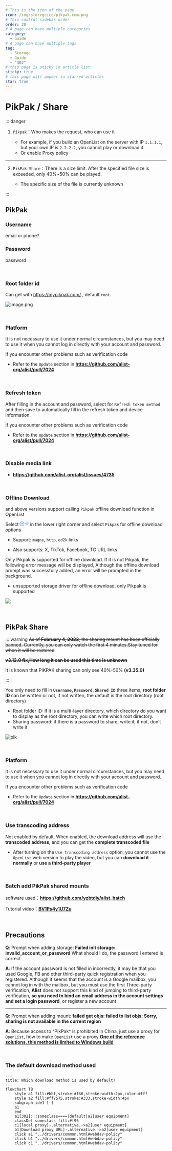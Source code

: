 ```yaml
---
# This is the icon of the page
icon: /img/storegeico/pikpak.com.png
# This control sidebar order
order: 20
# A page can have multiple categories
category:
  - Guide
# A page can have multiple tags
tag:
  - Storage
  - Guide
  - "302"
# this page is sticky in article list
sticky: true
# this page will appear in starred articles
star: true
---
```


# PikPak / Share

::: danger

1. `Pikpak`：Who makes the request, who can use it
   
   
   
   - For example, if you build an OpenList on the server with IP `1.1.1.1`, but your own IP is `2.2.2.2`, you cannot play or download it.
   - Or enable Proxy policy

-----
2. `PikPak Share`：There is a size limit. After the specified file size is exceeded, only 40%~50% can be played.

   

   - The specific size of the file is currently unknown

:::

## **PikPak**

### **Username**

email or phone?

### **Password**

password

<br/>



### **Root folder id**

Can get with https://mypikpak.com/ , default `root`.

![image.png](/img/drivers/pikpak.png)

<br/>



### **Platform**

It is not necessary to use it under normal circumstances, but you may need to use it when you cannot log in directly with your account and password.

If you encounter other problems such as verification code

- Refer to the `Update` section in **https://github.com/alist-org/alist/pull/7024**

<br/>



### **Refresh token**

After filling in the account and password, select <Badge text="Oauth2" type="info" vertical="middle" /> for `Refresh token method` and then save to automatically fill in the refresh token and device information.



If you encounter other problems such as verification code

- Refer to the `Update` section in **https://github.com/alist-org/alist/pull/7024**

<br/>



### **Disable media link**

- **https://github.com/alist-org/alist/issues/4735**

<br/>



### **Offline Download**

<Badge text="v3.36.0" type="info" vertical="middle" /> and above versions support calling `Pikpak` offline download function in OpenList

Select <span style="color: rgb(24, 144, 255);"><svg fill="none" stroke-width="0" xmlns="http://www.w3.org/2000/svg" viewBox="0 0 24 24" class="toolbar-toggle hope-icon hope-c-XNyZK hope-c-PJLV hope-c-PJLV-ifkxHPo-css" height="1em" width="1em" style="overflow: visible;"><path fill="currentColor" d="M7 14a2 2 0 100-4 2 2 0 000 4zM14 12a2 2 0 11-4 0 2 2 0 014 0zM17 14a2 2 0 100-4 2 2 0 000 4z"></path><path fill="currentColor" fill-rule="evenodd" d="M24 12c0 6.627-5.373 12-12 12S0 18.627 0 12 5.373 0 12 0s12 5.373 12 12zm-2 0c0 5.523-4.477 10-10 10S2 17.523 2 12 6.477 2 12 2s10 4.477 10 10z" clip-rule="evenodd"></path></svg></span><span style="color: rgb(24, 144, 255);"><svg fill="currentColor" stroke-width="0" xmlns="http://www.w3.org/2000/svg" viewBox="0 0 512 512" class="hope-icon hope-c-XNyZK hope-c-PJLV hope-c-PJLV-iipViGO-css" tips="offline_download" height="1em" width="1em" style="overflow: visible;"><path fill="none" stroke="currentColor" stroke-miterlimit="10" stroke-width="32" d="M421.83 293.82A144 144 0 00218.18 90.17M353.94 225.94a48 48 0 00-67.88-67.88"></path><path stroke-linecap="round" stroke-miterlimit="10" stroke-width="32" d="M192 464v-48M90.18 421.82l33.94-33.94M48 320h48"></path><path fill="none" stroke="currentColor" stroke-linejoin="round" stroke-width="32" d="M286.06 158.06L172.92 271.19a32 32 0 01-45.25 0L105 248.57a32 32 0 010-45.26L218.18 90.17M421.83 293.82L308.69 407a32 32 0 01-45.26 0l-22.62-22.63a32 32 0 010-45.26l113.13-113.17M139.6 169.98l67.88 67.89M275.36 305.75l67.89 67.88"></path> </svg></span> in the lower right corner and select `Pikpak` for offline download options

- Support: `magne`, `http`, `ed2k` links

- Also supports: X, TikTok, Facebook, TG URL links

Only Pikpak is supported for offline download. If it is not Pikpak, the following error message will be displayed, Although the offline download prompt was successfully added, an error will be prompted in the background.

- unsupported storage driver for offline download, only Pikpak is supported

![](/img/drivers/offline_download_error.png)

<br/>



## **PikPak Share**

::: warning
~~As of **February 4, 2023**, the sharing mount  has been officially banned. Currently, you can only watch the first 4 minutes.Stay tuned for when it will be restored~~

~~**v3.12.0 fix,How long it can be used this time is unknown**~~

It is known that PIKPAK sharing can only see 40%-50% **(v3.35.0)**

:::

You only need to fill in **`Username`, `Password`, `Shared ID`** three items, **root folder ID** can be written or not, if not written, the default is the root directory (root directory)

- Root folder ID: If it is a multi-layer directory, which directory do you want to display as the root directory, you can write which root directory.
- Sharing password: if there is a password to share, write it, if not, don’t write it

![pik](/img/drivers/pik/pik1.png)

<br/>



### **Platform**

It is not necessary to use it under normal circumstances, but you may need to use it when you cannot log in directly with your account and password.

If you encounter other problems such as verification code

- Refer to the `Update` section in **https://github.com/alist-org/alist/pull/7024**

<br/>



### **Use transcoding address**

Not enabled by default. When enabled, the download address will use the **transcoded address**, and you can get the **complete transcoded file**

- After turning on the `Use transcoding address` option, you cannot use the `OpenList` web version to play the video, but you can **download it normally** or **use a third-party player**

<br/>



### **Batch add PikPak shared mounts**

software used：**https://github.com/yzbtdiy/alist_batch**

Tutorial video：**[BV1Ps4y1U7Zu](https://www.bilibili.com/video/BV1Ps4y1U7Zu)**

<BiliBili bvid="BV1Ps4y1U7Zu" ratio="16:9" low-quality no-danmaku />

<br/>



## **Precautions**

**Q**: Prompt when adding storage: **Failed init storage: invalid_account_or_password** What should I do, the password I entered is correct

**A**: If the account password is not filled in incorrectly, it may be that you used Google, FB and other third-party quick registration when you registered. Although it seems that the account is a Google mailbox, you cannot log in with the mailbox, but you must use the first Three-party verification, **Alist** does not support this kind of jumping to third-party verification, **so you need to bind an email address in the account settings and set a login password**, or register a new account

-----

**Q**: Prompt when adding mount: **failed get objs: failed to list objs: Sorry, sharing is not available in the current region**

**A**: Because access to ^PikPak^ is prohibited in China, just use a proxy for `OpenList`, how to make `OpenList` use a proxy [**One of the reference solutions, this method is limited to Windows build**](https://anwen-anyi.github.io/index/07-wenti.html#_41-alist%E5%A6%82%E4%BD%95-%E4%BD%BF%E7%94%A8-%E5%90%83%E5%88%B0-%E4%BB%A3%E7%90%86-proxy)

<br/>



### **The default download method used**

```mermaid
---
title: Which download method is used by default?
---
flowchart TB
    style a1 fill:#bbf,stroke:#f66,stroke-width:2px,color:#fff
    style a2 fill:#ff7575,stroke:#333,stroke-width:4px
    subgraph ide1 [ ]
    a1
    end
    a1[302]:::someclass====|default|a2[user equipment]
    classDef someclass fill:#f96
    c1[local proxy]-.alternative.->a2[user equipment]
    b1[Download proxy URL]-.alternative.->a2[user equipment]
    click a1 "../drivers/common.html#webdav-policy"
    click b1 "../drivers/common.html#webdav-policy"
    click c1 "../drivers/common.html#webdav-policy"
```
